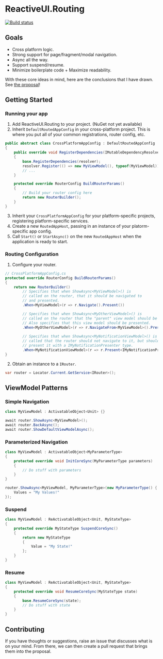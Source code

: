 
# ReactiveUI.Routing

[![Build status](https://ci.appveyor.com/api/projects/status/72dyimy7kn47gr30/branch/master?svg=true)](https://ci.appveyor.com/project/KallynGowdy/reactiveui-routing/branch/master)

## Goals
- Cross platform logic.
- Strong support for page/fragment/modal navigation.
- Async all the way.
- Support suspend/resume.
- Minimize boilerplate code + Maximize readability.

With these core ideas in mind, here are the conclusions that I have drawn.
See [the proposal](./docs/proposal.md)!

## Getting Started

### Running your app

1. Add ReactiveUI.Routing to your project. (NuGet not yet available)
2. Inherit `DefaultRoutedAppConfig` in your cross-platform project. This is where you put all of your common registrations, router config, etc.

```csharp
public abstract class CrossPlatformAppConfig : DefaultRoutedAppConfig
{
    public override void RegisterDependencies(IMutableDependencyResolver resolver)
    {
        base.RegisterDependencies(resolver);
        resolver.Register(() => new MyViewModel(), typeof(MyViewModel));
        // ...
    }

    protected override RouterConfig BuildRouterParams()
    {
        // Build your router config here
        return new RouterBuilder();
    }
}
```

3. Inherit your `CrossPlatformAppConfig` for your platform-specific projects, registering platform-specific services.
4. Create a new `RoutedAppHost`, passing in an instance of your platorm-specific app config.
5. Call `Start()` or `StartAsync()` on the new `RoutedAppHost` when the application is ready to start.

### Routing Configuration

1. Configure your router.

```csharp
// CrossPlatformAppConfig.cs
protected override RouterConfig BuildRouterParams()
{
    return new RouterBuilder()
        // Specifies that when ShowAsync<MyViewModel>() is
        // called on the router, that it should be navigated to
        // and presented.
        .When<MyViewModel>(r => r.Navigate().Present())

        // Specifies that when ShowAsync<MyOtherViewModel>() is
        // called on the router that the "parent" view model should be MyViewModel.
        // Also specifies that this view model should be presented. 
        .When<MyOtherViewModel>(r => r.NavigateFrom<MyViewModel>().Present())
        
        // Specifies that when ShowAsync<MyNotificationViewModel>() is
        // called that the router should not navigate to it, but should
        // present it with a IMyNotificationPresenter type.
        .When<MyNotificationViewModel>(r => r.Present<IMyNotificationPresenter>());
}
```

2. Obtain an instance to a `IRouter`.

```csharp
var router = Locator.Current.GetService<IRouter>();
```

## ViewModel Patterns

### Simple Navigation

```csharp
class MyViewModel : ActivatableObject<Unit> {}

await router.ShowAsync<MyViewModel>();
await router.BackAsync();
await router.ShowDefaultViewModelAsync();
```

### Parameterized Navigation

```csharp
class MyViewModel : ActivatableObject<MyParameterType> 
{
    protected override void InitCoreSync(MyParameterType parameters) 
    {
        // Do stuff with parameters
    }
}

router.ShowAsync<MyViewModel, MyParameterType>(new MyParameterType() {
    Values = "My Values!"
});
```

### Suspend

```csharp
class MyViewModel : ReActivatableObject<Unit, MyStateType> 
{
    protected override MyStateType SuspendCoreSync() 
    {
        return new MyStateType 
        {
            Value = "My State!"
        };
    }
}
```

### Resume

```csharp
class MyViewModel : ReActivatableObject<Unit, MyStateType> 
{
    protected override void ResumeCoreSync(MyStateType state) 
    {
        base.ResumeCoreSync(state);
        // Do stuff with state
    }
}
```

## Contributing

If you have thoughts or suggestions, raise an issue that discusses what is on your mind. From there, we can then create a pull request that brings them into the proposal.